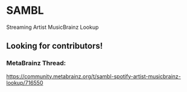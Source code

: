 # SAMBL
Streaming Artist MusicBrainz Lookup

## Looking for contributors!
  
### MetaBrainz Thread:

https://community.metabrainz.org/t/sambl-spotify-artist-musicbrainz-lookup/716550

